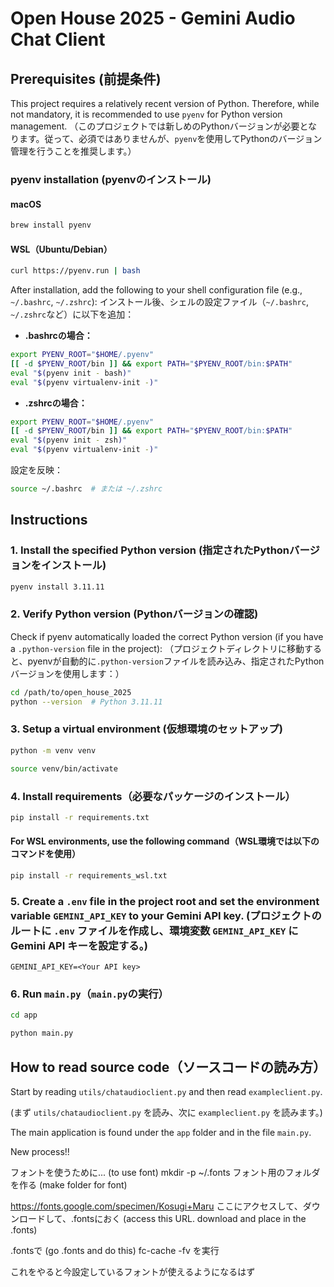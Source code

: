 # Open House 2025 - Gemini Audio Chat Client

## Prerequisites (前提条件)

This project requires a relatively recent version of Python. Therefore, while not mandatory, it is recommended to use `pyenv` for Python version management.
（このプロジェクトでは新しめのPythonバージョンが必要となります。従って、必須ではありませんが、`pyenv`を使用してPythonのバージョン管理を行うことを推奨します。）

### pyenv installation (pyenvのインストール)

#### macOS

```bash
brew install pyenv
```

#### WSL（Ubuntu/Debian）

```bash
curl https://pyenv.run | bash
```

After installation, add the following to your shell configuration file (e.g., `~/.bashrc`, `~/.zshrc`):
インストール後、シェルの設定ファイル（`~/.bashrc`, `~/.zshrc`など）に以下を追加：

- **.bashrcの場合：**

```bash
export PYENV_ROOT="$HOME/.pyenv"
[[ -d $PYENV_ROOT/bin ]] && export PATH="$PYENV_ROOT/bin:$PATH"
eval "$(pyenv init - bash)"
eval "$(pyenv virtualenv-init -)"
```

- **.zshrcの場合：**

```bash
export PYENV_ROOT="$HOME/.pyenv"
[[ -d $PYENV_ROOT/bin ]] && export PATH="$PYENV_ROOT/bin:$PATH"
eval "$(pyenv init - zsh)"
eval "$(pyenv virtualenv-init -)"
```

設定を反映：

```bash
source ~/.bashrc  # または ~/.zshrc
```

## Instructions

### 1. Install the specified Python version (指定されたPythonバージョンをインストール)

```bash
pyenv install 3.11.11
```

### 2. Verify Python version (Pythonバージョンの確認)

Check if pyenv automatically loaded the correct Python version (if you have a `.python-version` file in the project):
（プロジェクトディレクトリに移動すると、pyenvが自動的に`.python-version`ファイルを読み込み、指定されたPythonバージョンを使用します：）

```bash
cd /path/to/open_house_2025
python --version  # Python 3.11.11
```

### 3. Setup a virtual environment (仮想環境のセットアップ)

```bash
python -m venv venv

source venv/bin/activate
```

### 4. Install requirements（必要なパッケージのインストール）

```bash
pip install -r requirements.txt
```

#### For WSL environments, use the following command（WSL環境では以下のコマンドを使用）

```bash
pip install -r requirements_wsl.txt
```

### 5. Create a `.env` file in the project root and set the environment variable `GEMINI_API_KEY` to your Gemini API key. (プロジェクトのルートに `.env` ファイルを作成し、環境変数 `GEMINI_API_KEY` に Gemini API キーを設定する。)

```env
GEMINI_API_KEY=<Your API key>
```

### 6. Run `main.py`（`main.py`の実行）

```bash
cd app

python main.py
```

## How to read source code（ソースコードの読み方）

Start by reading `utils/chataudioclient.py` and then read `exampleclient.py`.

(まず `utils/chataudioclient.py` を読み、次に `exampleclient.py` を読みます。)

The main application is found under the `app` folder and in the file `main.py`.


New process!!

フォントを使うために... (to use font)
mkdir -p ~/.fonts
フォント用のフォルダを作る (make folder for font)

https://fonts.google.com/specimen/Kosugi+Maru
ここにアクセスして、ダウンロードして、.fontsにおく (access this URL. download and place in the .fonts)

.fontsで (go .fonts and do this)
fc-cache -fv
を実行

これをやると今設定しているフォントが使えるようになるはず
